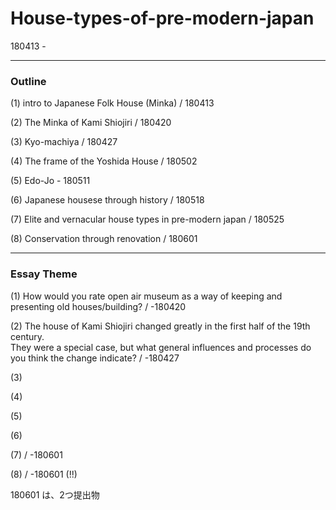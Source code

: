 # House-types-of-pre-modern-japan  

180413 -  

---  

### Outline  

(1) intro to Japanese Folk House (Minka) / 180413  

(2) The Minka of Kami Shiojiri / 180420  

(3) Kyo-machiya / 180427  

(4) The frame of the Yoshida House / 180502  

(5) Edo-Jo - 180511  

(6) Japanese housese through history / 180518  

(7) Elite and vernacular house types in pre-modern japan / 180525  

(8) Conservation through renovation / 180601  



---  


### Essay Theme  

(1) How would you rate open air museum as a way of keeping and presenting old houses/building? / -180420  

(2) The house of Kami Shiojiri changed greatly in the first half of the 19th century.  
They were a special case, but what general influences and processes do you think the change indicate? / -180427  

(3)

(4)

(5)

(6)

(7) / -180601  

(8) / -180601 (!!)  

180601 は、2つ提出物  